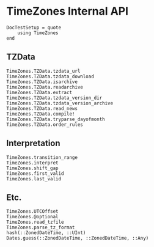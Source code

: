 # TimeZones Internal API

```@meta
DocTestSetup = quote
    using TimeZones
end
```

## TZData

```@docs
TimeZones.TZData.tzdata_url
TimeZones.TZData.tzdata_download
TimeZones.TZData.isarchive
TimeZones.TZData.readarchive
TimeZones.TZData.extract
TimeZones.TZData.tzdata_version_dir
TimeZones.TZData.tzdata_version_archive
TimeZones.TZData.read_news
TimeZones.TZData.compile!
TimeZones.TZData.tryparse_dayofmonth
TimeZones.TZData.order_rules
```

## Interpretation

```@docs
TimeZones.transition_range
TimeZones.interpret
TimeZones.shift_gap
TimeZones.first_valid
TimeZones.last_valid
```

## Etc.

```@docs
TimeZones.UTCOffset
TimeZones.@optional
TimeZones.read_tzfile
TimeZones.parse_tz_format
hash(::ZonedDateTime, ::UInt)
Dates.guess(::ZonedDateTime, ::ZonedDateTime, ::Any)
```
